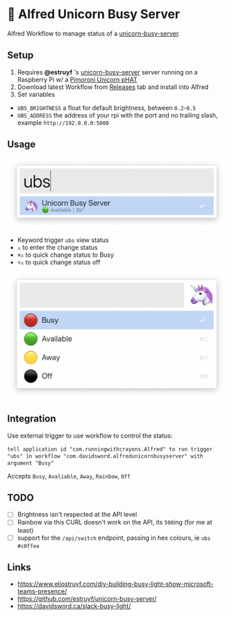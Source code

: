 # 🦄 Alfred Unicorn Busy Server

Alfred Workflow to manage status of a [unicorn-busy-server](https://github.com/estruyf/unicorn-busy-server/).

## Setup

1. Requires **@estruyf** 's [unicorn-busy-server](https://github.com/estruyf/unicorn-busy-server/) server running on a Raspberry Pi w/ a [Pimoroni Unicorn pHAT](https://shop.pimoroni.com/products/unicorn-phat)
2. Download latest Workflow from [Releases](https://github.com/davidsword/alfred-unicorn-busy-server/releases)	 tab and install into Alfred
3. Set variables
  - `UBS_BRIGHTNESS` a float for default brightness, between `0.2`-`0.5`
  - `UBS_ADDRESS` the address of your rpi with the port and no trailing slash, example `http://192.0.0.0:5000`

## Usage

![](images/status-current.png)

- Keyword trigger `ubs` view status
- `⌅` to enter the change status
- `⌘⌅` to quick change status to Busy
- `⌥⌅` to quick change status off

![](images/status-select.png)


## Integration

Use external trigger to use workflow to control the status:

```applescript
tell application id "com.runningwithcrayons.Alfred" to run trigger "ubs" in workflow "com.davidsword.alfredunicornbusyserver" with argument "Busy"
```

Accepts `Busy`, `Avaliable`, `Away`, `Rainbow`, `Off`

## TODO

- [ ] Brightness isn't respected at the API level
- [ ] Rainbow via this CURL doesn't work on the API, its `500`ing (for me at least)
- [ ] support for the `/api/switch` endpoint, passing in hex colours, ie `ubs #c0ffee`

## Links

* https://www.eliostruyf.com/diy-building-busy-light-show-microsoft-teams-presence/
* https://github.com/estruyf/unicorn-busy-server/
* https://davidsword.ca/slack-busy-light/
